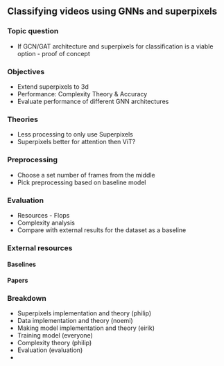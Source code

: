 

## Classifying videos using GNNs and superpixels

### Topic question
* If GCN/GAT architecture and superpixels for classification is a viable option - proof of concept
### Objectives
* Extend superpixels to 3d
* Performance: Complexity Theory & Accuracy
* Evaluate performance of different GNN architectures
### Theories
* Less processing to only use Superpixels
* Superpixels better for attention then ViT?
### Preprocessing
* Choose a set number of frames from the middle
* Pick preprocessing based on baseline model
### Evaluation
* Resources - Flops
* Complexity analysis
* Compare with external results for the dataset as a baseline
### External resources
#### Baselines

#### Papers

### Breakdown
* Superpixels implementation and theory (philip)
* Data implementation and theory (noemi)
* Making model implementation and theory (eirik)
* Training model (everyone)
* Complexity theory (philip)
* Evaluation (evaluation)
* 

